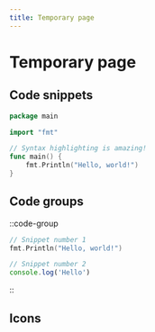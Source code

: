 ```yaml
---
title: Temporary page
---
```


# Temporary page

## Code snippets

```go
package main

import "fmt"

// Syntax highlighting is amazing!
func main() {
    fmt.Println("Hello, world!")
}
```

## Code groups

::code-group
```go [Go language]
// Snippet number 1
fmt.Println("Hello, world!")
```

```js [Js language]
// Snippet number 2
console.log('Hello')
```
::

## Icons

<Icon name="logos:vue" />
